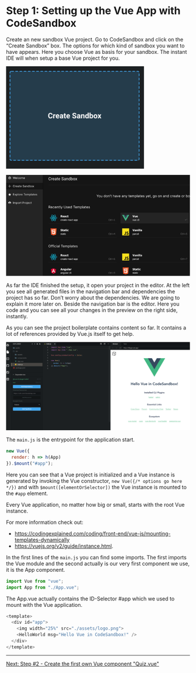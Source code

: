 # Step 1: Setting up the Vue App with CodeSandbox

Create an new sandbox Vue project. Go to CodeSandbox and click on the “Create Sandbox” box. The options for which kind of sandbox you want to have appears. Here you choose Vue as basis for your sandbox. The instant IDE will when setup a base Vue project for you.

![Create new Sandbox](img/create-new-sandbox.png)

![Choose template in Sandbox](img/create-new-sandbox2.png)

As far the IDE finished the setup, it open your project in the editor.
At the left you see all generated files in the navigation bar  and dependencies the project has so far. Don’t worry about the dependencies. We are going to explain it more later on.
Beside the navigation bar is the editor. Here you code and you can see all your changes in the preview on the right side, instantly.

As you can see the project boilerplate contains content so far. It contains a lot of references provided by Vue.js itself to get help.

![Brand new Vue Project in Sandbox](img/the-new-project-sandbox.png)


The `main.js` is the entrypoint for the application start.

```javascript
new Vue({
  render: h => h(App)
}).$mount("#app");
````

Here you can see that a Vue project is initialized and a Vue instance is generated by invoking the Vue constructor, `new Vue({/* options go here */})` and with `$mount([elementOrSelector])` the Vue instance is mounted to the `#app` element.

Every Vue application, no matter how big or small, starts with the root Vue instance.

For more information check out:
- https://codingexplained.com/coding/front-end/vue-js/mounting-templates-dynamically
- https://vuejs.org/v2/guide/instance.html.

In the first lines of the `main.js` you can find some imports. The first imports the Vue module and the second actually is our very first component we use, it is the App component.

```javascript
import Vue from "vue";
import App from "./App.vue";
```

The App.vue actually contains the ID-Selector #app which we used to mount with the Vue application.

```javascript
<template>
  <div id="app">
    <img width="25%" src="./assets/logo.png">
    <HelloWorld msg="Hello Vue in CodeSandbox!" />
  </div>
</template>

```

---

[Next: Step #2 - Create the first own Vue component "Quiz.vue"](./workshop-steps/step2.md)
